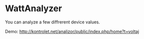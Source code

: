 # WattAnalyzer
You can analyze a few diffrerent device values.

Demo: 
http://kontrolet.net/analizor/public/index.php/home?t=voltaj

